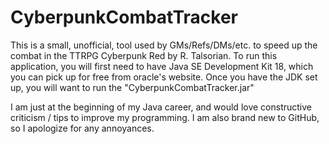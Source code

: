 # CyberpunkCombatTracker
This is a small, unofficial, tool used by GMs/Refs/DMs/etc. to speed up the combat in the TTRPG Cyberpunk Red by R. Talsorian.
To run this application, you will first need to have Java SE Development Kit 18, which you can pick up for free from oracle's website.
Once you have the JDK set up, you will want to run the "CyberpunkCombatTracker.jar"

I am just at the beginning of my Java career, and would love constructive criticism / tips to improve my programming. I am also brand new to GitHub, so I apologize for any annoyances.

